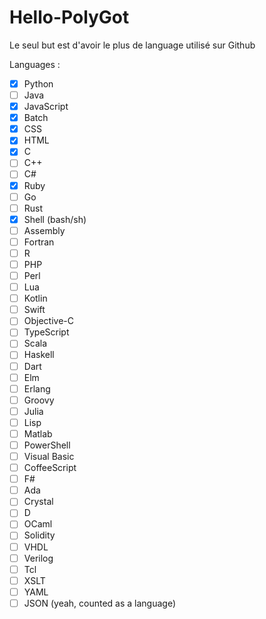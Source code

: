 # Hello-PolyGot
Le seul but est d'avoir le plus de language utilisé sur Github

Languages :

- [x] Python
- [ ] Java
- [x] JavaScript
- [x] Batch
- [x] CSS
- [x] HTML
- [x] C
- [ ] C++
- [ ] C#
- [x] Ruby
- [ ] Go
- [ ] Rust
- [x] Shell (bash/sh)
- [ ] Assembly
- [ ] Fortran
- [ ] R
- [ ] PHP
- [ ] Perl
- [ ] Lua
- [ ] Kotlin
- [ ] Swift
- [ ] Objective-C
- [ ] TypeScript
- [ ] Scala
- [ ] Haskell
- [ ] Dart
- [ ] Elm
- [ ] Erlang
- [ ] Groovy
- [ ] Julia
- [ ] Lisp
- [ ] Matlab
- [ ] PowerShell
- [ ] Visual Basic
- [ ] CoffeeScript
- [ ] F#
- [ ] Ada
- [ ] Crystal
- [ ] D
- [ ] OCaml
- [ ] Solidity
- [ ] VHDL
- [ ] Verilog
- [ ] Tcl
- [ ] XSLT
- [ ] YAML
- [ ] JSON (yeah, counted as a language)
